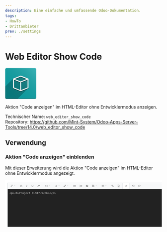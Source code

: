 ```yaml
---
description: Eine einfache und umfassende Odoo-Dokumentation.
tags:
- HowTo
- Drittanbieter
prev: ./settings
---
```

# Web Editor Show Code
![icon_oms_box](assets/icon_oms_box.png)

Aktion "Code anzeigen" im HTML-Editor ohne Entwicklermodus anzeigen.   

Technischer Name: `web_editor_show_code`\
Repository: <https://github.com/Mint-System/Odoo-Apps-Server-Tools/tree/14.0/web_editor_show_code>

## Verwendung

### Aktion "Code anzeigen" einblenden

Mit dieser Erweiterung wird die Aktion "Code anzeigen" im HTML-Editor ohne Entwicklermodus angezeigt.

![](assets/Web%20Editor%20Show%20Code.png)